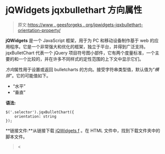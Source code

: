 # jQWidgets jqxbullethart 方向属性

> 原文:[https://www . geesforgeks . org/jqwidgets-jqxbullethart-orientation-property/](https://www.geeksforgeeks.org/jqwidgets-jqxbulletchart-orientation-property/)

**jQWidgets** 是一个 JavaScript 框架，用于为 PC 和移动设备制作基于 web 的应用程序。它是一个非常强大和优化的框架，独立于平台，并得到广泛支持。jqxBulletChart 代表一个 jQuery 项目符号图小部件，它有两个度量标准，一个主要的和一个比较的，并在许多不同样式的定性范围的上下文中显示它们。

*方向*属性用于设置或返回 bulletcharts 的方向。接受字符串类型值，默认值为“*横排*”。它的可能值如下。

*   “水平”
*   “垂直”

**语法:**

```
$('.selector').jqxBulletChart({
    orientation: string
});
```

**链接文件:**从链接下载 [jQWidgets f](https://www.jqwidgets.com/download/) 。在 HTML 文件中，找到下载文件夹中的脚本文件。

> <link rel="”stylesheet”" href="”jqwidgets/styles/jqx.base.css”" type="”text/css”"><